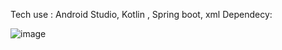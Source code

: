 Tech use : Android Studio, Kotlin , Spring boot, xml
Dependecy:

![image](https://github.com/user-attachments/assets/dfae1c77-bdd6-4019-8bd9-663500d74538)

